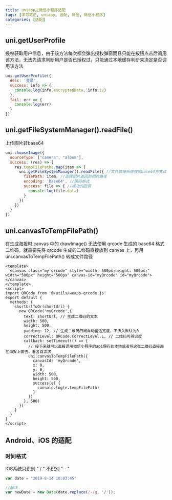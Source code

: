 ```yaml
---
title: uniapp之微信小程序适配
tags: [学习笔记, uniapp, 适配, 微信, 微信小程序]
categories: [适配]
---
```

## uni.getUserProfile
授权获取用户信息，由于该方法每次都会弹出授权弹窗而且只能在按钮点击后调用该方法，无法先请求判断用户是否已授权过，只能通过本地缓存判断来决定是否调用该方法
``` js
uni.getUserProfile({
  desc: '登录',
  success: info => {
    console.log(info.encryptedData, info.iv)
  },
  fail: err => {
    console.log(err)
  }
})
```
## uni.getFileSystemManager().readFile()
上传图片转base64
``` js
uni.chooseImage({
  sourceType: ["camera", "album"],
  success: (res) => {
    res.tempFilePaths.map(item => {
      uni.getFileSystemManager().readFile({ //文件管理系统按照base64方式读取生成的图片
        filePath: item, //选择图片返回的相对路径
        encoding: 'base64', //编码格式
        success: file => { //成功的回调
          console.log(file.data)
        }
      })
    })
  }
})
```
## uni.canvasToTempFilePath()
在生成海报时 canvas 中的 drawImage() 无法使用 qrcode 生成的 base64 格式二维码，就需要先将 qrcode 生成的二维码直接放到 canvas 上，再用 uni.canvasToTempFilePath() 转成文件路径
``` vue
<template>
  <canvas class="my-qrcode" style="width: 500px;height: 500px;" width="500px" height="500px" canvas-id="myQrcode" id="myQrcode"></canvas>
</template>
<script>
import QRCode from '@/utils/weapp-qrcode.js'
export default {
  methods: {
    shortUrlToQr(shortUrl) {
      new QRCode('myQrcode',{
        text: shortUrl, // 生成二维码的文本
        width: 500,
        height: 500,
        padding: 12, // 生成二维码四周自动留边宽度，不传入默认为0
        correctLevel: QRCode.CorrectLevel.L, // 二维码可辨识度
        callback: setTimeout(() => {
          // 接下来就可以直接调用微信小程序的api保存到本地或者将这张二维码直接画在海报上面去，看各自需求
          uni.canvasToTempFilePath({
            canvasId: 'myQrcode',
            x: 0,
            y: 0,
            width: 500,
            height: 500,
            success(e) {
              console.log(e.tempFilePath)
            }
          })
        }, 500)
      })
    }
  }
}
</script>
```
## Android、iOS 的适配
### 时间格式
IOS系统只识别 " / " 不识别 " - "
``` js
var date = "2019-8-14 10:03:45"

//解决
var newDate = new Date(date.replace(/-/g, '/'));
```